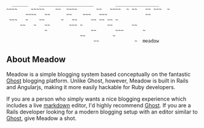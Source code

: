 
```
  ______    ____________________        ________________
~~~~     ~~~~~    ~~  ~~~~       ~~   ~~~~  ~ ~~   ~~ ~~~  ~
       ~~~~   ~~      ~~    ~~~   ~~~              ~~
 ~~~   ~    ~~      ~   ~~     ~~ ~~ ~~ ~
     ~~   ~   ~~       ~~~ ~         ~~       ~~
              ~                ~~       ~~~       ~
                           ~~          ~
                                ~~             ~  meadow
```

About Meadow
---

Meadow is a simple blogging system based conceptually on the fantastic [Ghost](https://ghost.org/) blogging platform. Unlike Ghost, however, Meadow is built in Rails and Angularjs, making it more easily hackable for Ruby developers.

If you are a person who simply wants a nice blogging experience which includes a live [markdown](http://daringfireball.net/projects/markdown/) editor, I'd highly recommend [Ghost](https://ghost.org/). If you are a Rails developer looking for a modern blogging setup with an editor similar to [Ghost](https://ghost.org/), give Meadow a shot.

